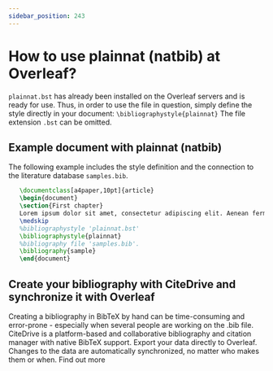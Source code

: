 ```yaml
---
sidebar_position: 243
---
```


# How to use plainnat (natbib) at Overleaf?
`plainnat.bst` has already been installed on the Overleaf servers and is ready for use. Thus, in order to use the file in question, simply define the style directly in your document: `\bibliographystyle{plainnat}` The file extension `.bst` can be omitted.

## Example document with plainnat (natbib)
The following example includes the style definition and the connection to the literature database `samples.bib`.
```tex
   \documentclass[a4paper,10pt]{article}
   \begin{document}
   \section{First chapter}
   Lorem ipsum dolor sit amet, consectetur adipiscing elit. Aenean fermentum justo massa, ut maximus mauris sodales et. Aenean vel elit a erat rhoncus pharetra.
   \medskip
   %bibliographystyle 'plainnat.bst'
   \bibliographystyle{plainnat}
   %bibliography file 'samples.bib'.
   \bibliography{sample}
   \end{document}
```

## Create your bibliography with CiteDrive and synchronize it with Overleaf
Creating a bibliography in BibTeX by hand can be time-consuming and error-prone - especially when several people are working on the .bib file. CiteDrive is a platform-based and collaborative bibliography and citation manager with native BibTeX support. Export your data directly to Overleaf. Changes to the data are automatically synchronized, no matter who makes them or when. Find out more